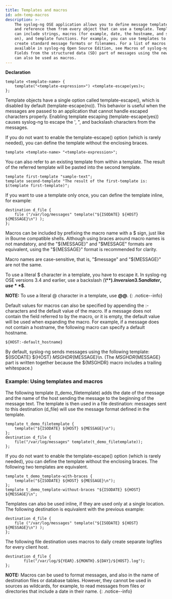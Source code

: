 ```yaml
---
title: Templates and macros
id: adm-temp-macros
description: >-
    The syslog-ng OSE application allows you to define message templates,
    and reference them from every object that can use a template. Templates
    can include strings, macros (for example, date, the hostname, and so
    on), and template functions. For example, you can use templates to
    create standard message formats or filenames. For a list of macros
    available in syslog-ng Open Source Edition, see Macros of syslog-ng OSE.  
    Fields from the structured data (SD) part of messages using the new IETF-syslog standard
    can also be used as macros.
---
```


**Declaration**

```config
template <template-name> {
    template("<template-expression>") <template-escape(yes)>;
};
```

Template objects have a single option called template-escape(), which is
disabled by default (template-escape(no)). This behavior is useful when
the messages are passed to an application that cannot handle escaped
characters properly. Enabling template escaping (template-escape(yes))
causes syslog-ng to escape the \', \", and backslash characters from the
messages.

If you do not want to enable the template-escape() option (which is
rarely needed), you can define the template without the enclosing
braces.

```config
template <template-name> "<template-expression>";
```

You can also refer to an existing template from within a template. The
result of the referred template will be pasted into the second template.

```config
template first-template "sample-text";
template second-template "The result of the first-template is: $(template first-template)";
```

If you want to use a template only once, you can define the template
inline, for example:

```config
destination d_file {
    file ("/var/log/messages" template("${ISODATE} ${HOST} ${MESSAGE}\n") );
};
```

Macros can be included by prefixing the macro name with a $ sign, just
like in Bourne compatible shells. Although using braces around macro
names is not mandatory, and the "${MESSAGE}" and "$MESSAGE"
formats are equivalent, using the "${MESSAGE}" format is recommended
for clarity.

Macro names are case-sensitive, that is, "$message" and "${MESSAGE}"
are not the same.

To use a literal $ character in a template, you have to escape it. In
syslog-ng OSE versions 3.4 and earlier, use a backslash (**\\$**). In
version 3.5 and later, use **$$**.

**NOTE:** To use a literal @ character in a template, use **@@**.
{: .notice--info}

Default values for macros can also be specified by appending the :-
characters and the default value of the macro. If a message does not
contain the field referred to by the macro, or it is empty, the default
value will be used when expanding the macro. For example, if a message
does not contain a hostname, the following macro can specify a default
hostname.

```config
${HOST:-default_hostname}
```

By default, syslog-ng sends messages using the following template:
${ISODATE} ${HOST} ${MSGHDR}${MESSAGE}\\n. (The
${MSGHDR}${MESSAGE} part is written together because the ${MSGHDR}
macro includes a trailing whitespace.)

### Example: Using templates and macros

The following template (t\_demo\_filetemplate) adds the date of the
message and the name of the host sending the message to the beginning of
the message text. The template is then used in a file destination:
messages sent to this destination (d\_file) will use the message format
defined in the template.

```config
template t_demo_filetemplate {
    template("${ISODATE} ${HOST} ${MESSAGE}\n");
};
destination d_file {
    file("/var/log/messages" template(t_demo_filetemplate));
};
```

If you do not want to enable the template-escape() option (which is
rarely needed), you can define the template without the enclosing
braces. The following two templates are equivalent.

```config
template t_demo_template-with-braces {
    template("${ISODATE} ${HOST} ${MESSAGE}\n");
};
template t_demo_template-without-braces "${ISODATE} ${HOST} ${MESSAGE}\n";
```

Templates can also be used inline, if they are used only at a single
location. The following destination is equivalent with the previous
example:

```config
destination d_file {
    file ("/var/log/messages" template("${ISODATE} ${HOST} ${MESSAGE}\n") );
};
```

The following file destination uses macros to daily create separate
logfiles for every client host.

```config
destination d_file {
        file("/var/log/${YEAR}.${MONTH}.${DAY}/${HOST}.log");
};
```

**NOTE:** Macros can be used to format messages, and also in the name of
destination files or database tables. However, they cannot be used in
sources as wildcards, for example, to read messages from files or
directories that include a date in their name.
{: .notice--info}
